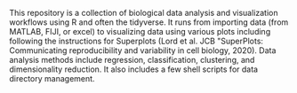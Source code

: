 This repository is a collection of biological data analysis and visualization workflows using R and often the tidyverse. It runs from importing data (from MATLAB, FIJI, or excel) to visualizing data using various plots including following the instructions for Superplots (Lord et al. JCB "SuperPlots: Communicating reproducibility and variability in cell biology, 2020). Data analysis methods include regression, classification, clustering, and dimensionality reduction. 
It also includes a few shell scripts for data directory management.
